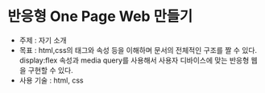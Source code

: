 # 반응형 One Page Web 만들기
- 주제 : 자기 소개
- 목표 : html,css의 태그와 속성 등을 이해하며 문서의 전체적인 구조를 짤 수 있다.
         display:flex 속성과 media query를 사용해서 사용자 디바이스에 맞는 반응형 웹을 구현할 수 있다.
- 사용 기술 : html, css
